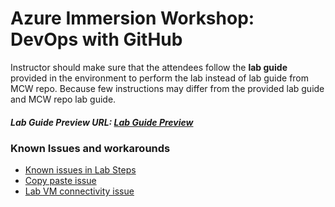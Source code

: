 # Azure Immersion Workshop: DevOps with GitHub

Instructor should make sure that the attendees follow the **lab guide** provided in the environment to perform the lab instead of lab guide from MCW repo. Because few instructions may differ from the provided lab guide and MCW repo lab guide.

##### Lab Guide Preview URL: [Lab Guide Preview](https://experience.cloudlabs.ai/#/labguidepreview/555df165-4549-44b1-b557-5eca8826cdf1)

### Known Issues and workarounds
- [Known issues in Lab Steps](#Known-issues-in-lab-steps)
- [Copy paste issue](https://docs.cloudlabs.ai/Learner/Troubleshooting/CopyPaste)
- [Lab VM connectivity issue](https://docs.cloudlabs.ai/Learner/Troubleshooting/RDP)
